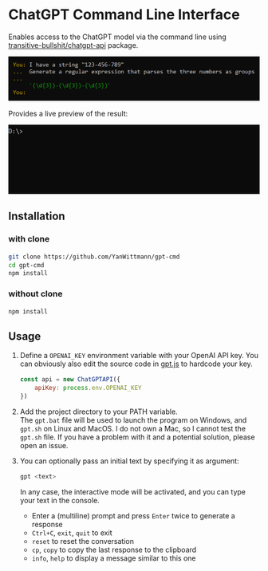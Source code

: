 # ChatGPT Command Line Interface

Enables access to the ChatGPT model via the command line using
[transitive-bullshit/chatgpt-api](https://github.com/transitive-bullshit/chatgpt-api) package.

![Demo](img/demo_1.png)

Provides a live preview of the result:

![Demo](img/demo_2.gif)

## Installation

### with clone

```bash
git clone https://github.com/YanWittmann/gpt-cmd
cd gpt-cmd
npm install
```

### without clone

```bash
npm install
```

## Usage

1. Define a `OPENAI_KEY` environment variable with your OpenAI API key. You can obviously also edit the source code in
   [gpt.js](gpt.js) to hardcode your key.

   ```JavaScript
   const api = new ChatGPTAPI({
       apiKey: process.env.OPENAI_KEY
   })
   ```
2. Add the project directory to your PATH variable.  
   The `gpt.bat` file will be used to launch the program on Windows, and `gpt.sh` on Linux and MacOS. I do not own a
   Mac, so I cannot test the `gpt.sh` file. If you have a problem with it and a potential solution, please open an
   issue.
3. You can optionally pass an initial text by specifying it as argument:

   ```bash
   gpt <text>
   ```

   In any case, the interactive mode will be activated, and you can type your text in the console.

    - Enter a (multiline) prompt and press `Enter` twice to generate a response
    - `Ctrl+C`, `exit`, `quit` to exit
    - `reset` to reset the conversation
    - `cp`, `copy` to copy the last response to the clipboard
    - `info`, `help` to display a message similar to this one
